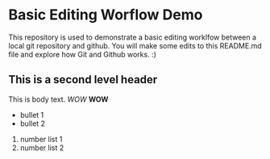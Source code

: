 # Basic Editing Worflow Demo
This repository is used to demonstrate a basic editing worklfow between a local git repository and github.  You will make some edits to this README.md file and explore how Git and Github works. :)

## This is a second level header

This is body text. *WOW* **WOW**

* bullet 1
* bullet 2

1. number list 1
2. number list 2 
